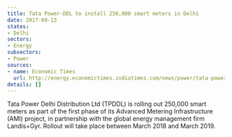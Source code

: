 ```yaml
---
title: Tata Power-DDL to install 250,000 smart meters in Delhi
date: 2017-09-13
states:
- Delhi
sectors:
- Energy
subsectors:
- Power
sources:
- name: Economic Times
  url: http://energy.economictimes.indiatimes.com/news/power/tata-power-distribution-firm-rolls-out-mega-smart-metering-drive-for-consumers/60365543
details: []
---
```


Tata Power Delhi Distribution Ltd (TPDDL) is rolling out 250,000 smart meters as part of the first phase of its Advanced Metering Infrastructure (AMI) project, in partnership with the global energy management firm Landis+Gyr. Rollout will take place between March 2018 and March 2019.

